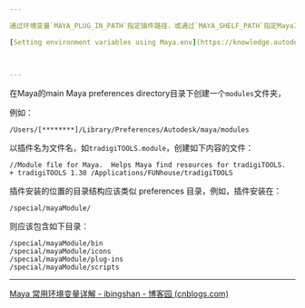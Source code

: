 ```yaml
---

通过环境变量`MAYA_PLUG_IN_PATH`指定插件路径，或通过`MAYA_SHELF_PATH`指定Maya工具架Shelf的路径

[Setting environment variables using Maya.env](https://knowledge.autodesk.com/support/maya/learn-explore/caas/CloudHelp/cloudhelp/2016/ENU/Maya/files/GUID-8EFB1AC1-ED7D-4099-9EEE-624097872C04-htm.html)



---
```


在Maya的main Maya preferences directory目录下创建一个`modules`文件夹，

例如：

`/Users/[********]/Library/Preferences/Autodesk/maya/modules`

以插件名为文件名，如`tradigiTOOLS.module`，创建如下内容的文件：

```
//Module file for Maya.  Helps Maya find resources for tradigiTOOLS.
+ tradigiTOOLS 1.30 /Applications/FUNhouse/tradigiTOOLS
```



插件安装的位置的目录结构应该类似 preferences 目录，例如，插件安装在：

```
/special/mayaModule/
```

则应该包含如下目录：

```
/special/mayaModule/bin
/special/mayaModule/icons
/special/mayaModule/plug-ins
/special/mayaModule/scripts
```



---

[Maya 常用环境变量详解 - ibingshan - 博客园 (cnblogs.com)](https://www.cnblogs.com/ibingshan/p/9786721.html)